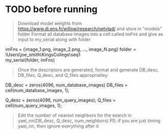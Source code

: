 # TODO before running

> Download model weights from https://www.di.ens.fr/willow/research/netvlad/ and store in "models" folder
> Format all database images into a cell called imFns and give as input to my_serial along with folder

imFns = {image_1.png, image_2.png, ..., image_N.png}
folder = \Users\joe_smith\KingsCollege\seq1\
my_serial(folder, imFns)

> Once the descriptors are generated, format and generate DB_desc, DB_files, Q_desc, and Q_files appropriatley.

DB_desc = zeros(4096, num_database_images)
DB_files = cell(num_database_images, 1);

Q_desc = zeros(4096, num_query_images);
Q_files = cell(num_query_images, 1);

> Edit the number of nearest neighbors for the search in yael_nn(DB_desc, Q_desc, num_neighbors)
> PS: if you are just timing yael_nn, then ignore everything after it
